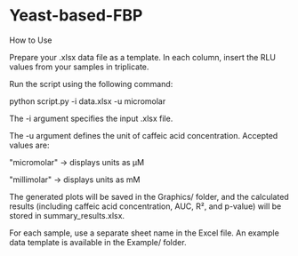 # Yeast-based-FBP

How to Use

Prepare your .xlsx data file as a template. In each column, insert the RLU values from your samples in triplicate.

Run the script using the following command:

python script.py -i data.xlsx -u micromolar


The -i argument specifies the input .xlsx file.

The -u argument defines the unit of caffeic acid concentration.
Accepted values are:

"micromolar" → displays units as µM

"millimolar" → displays units as mM

The generated plots will be saved in the Graphics/ folder, and the calculated results (including caffeic acid concentration, AUC, R², and p-value) will be stored in summary_results.xlsx.

For each sample, use a separate sheet name in the Excel file.
An example data template is available in the Example/ folder.
